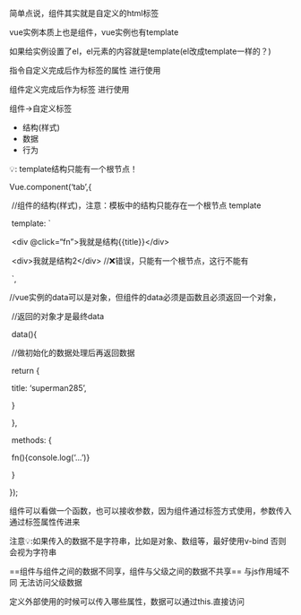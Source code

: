简单点说，组件其实就是自定义的html标签

vue实例本质上也是组件，vue实例也有template

如果给实例设置了el，el元素的内容就是template(el改成template一样的？)



指令自定义完成后作为标签的属性 进行使用



组件定义完成后作为标签 进行使用



组件->自定义标签

- 结构(样式)
- 数据
- 行为



💡: template结构只能有一个根节点！



Vue.component(‘tab’,{

​    //组件的结构(样式)，注意：模板中的结构只能存在一个根节点 template

​    template: \`

​	\<div @click=“fn”>我就是结构{{title}}\</div>

​        \<div>我就是结构2\</div>  //❌错误，只能有一个根节点，这行不能有

​    `,

​    //vue实例的data可以是对象，但组件的data必须是函数且必须返回一个对象，

​    //返回的对象才是最终data

​    data(){

​        //做初始化的数据处理后再返回数据

​        return {

​            title: ‘superman285’,

​        }

​    },

​    methods: {

​        fn(){console.log(‘...’)}    

​    }

});



组件可以看做一个函数，也可以接收参数，因为组件通过标签方式使用，参数传入通过标签属性传进来

注意💡:如果传入的数据不是字符串，比如是对象、数组等，最好使用v-bind 否则会视为字符串



==组件与组件之间的数据不同享，组件与父级之间的数据不共享== 与js作用域不同 无法访问父级数据



定义外部使用的时候可以传入哪些属性，数据可以通过this.直接访问